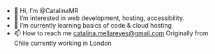 - 👋 Hi, I’m @CatalinaMR
- 👀 I’m interested in web development, hosting, accessibility.
- 🌱 I’m currently learning basics of code & cloud hosting
- 📫 How to reach me catalina.mellareyes@gmail.com
Originally from Chile currently working in London
